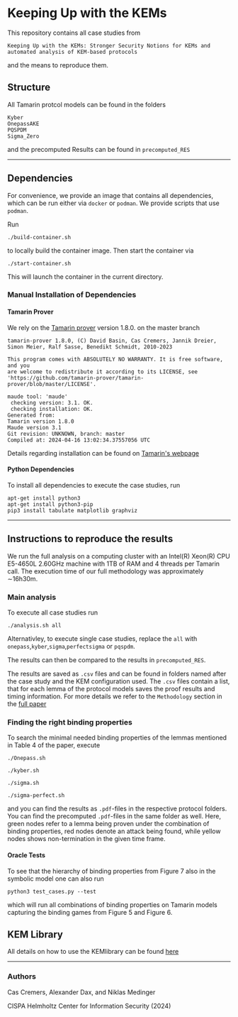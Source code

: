 # Keeping Up with the KEMs

This repository contains all case studies from

`Keeping Up with the KEMs: Stronger Security Notions for KEMs and automated analysis of KEM-based protocols`

and the means to reproduce them.

## Structure

All Tamarin protcol models can be found in the folders

```
Kyber
OnepassAKE
PQSPDM
Sigma_Zero
```

and the precomputed Results can be found in `precomputed_RES`

------ 

## Dependencies

For convenience, we provide an image that contains all dependencies, which
can be run either via `docker` or `podman`. We provide scripts that use `podman`.

Run

```
./build-container.sh
```
to locally build the container image. Then start the container via

```
./start-container.sh
```

This will launch the container in the current directory.

### Manual Installation of Dependencies

#### Tamarin Prover

We rely on the [Tamarin prover](https://tamarin-prover.com/) version 1.8.0. on the master branch

```
tamarin-prover 1.8.0, (C) David Basin, Cas Cremers, Jannik Dreier, Simon Meier, Ralf Sasse, Benedikt Schmidt, 2010-2023

This program comes with ABSOLUTELY NO WARRANTY. It is free software, and you
are welcome to redistribute it according to its LICENSE, see
'https://github.com/tamarin-prover/tamarin-prover/blob/master/LICENSE'.

maude tool: 'maude'
 checking version: 3.1. OK.
 checking installation: OK.
Generated from:
Tamarin version 1.8.0
Maude version 3.1
Git revision: UNKNOWN, branch: master
Compiled at: 2024-04-16 13:02:34.37557056 UTC
```

Details regarding installation can be found on [Tamarin's webpage](https://tamarin-prover.com/manual/master/book/002_installation.html)

#### Python Dependencies

To install all dependencies to execute the case studies, run

```
apt-get install python3
apt-get install python3-pip
pip3 install tabulate matplotlib graphviz
```

-------

## Instructions to reproduce the results

We run the full analysis on a computing cluster with an Intel(R) Xeon(R) CPU E5-4650L 2.60GHz machine with 1TB of RAM and 4
threads per Tamarin call. The execution time of our full methodology was approximately ∼16h30m.

### Main analysis

To execute all case studies run

```
./analysis.sh all
```

Alternativley, to execute single case studies, replace the `all` with `onepass`,`kyber`,`sigma`,`perfectsigma` or `pqspdm`.

The results can then be compared to the results in `precomputed_RES`.

The results are saved as `.csv` files and can be found in folders named after the case study and the KEM configuration used. 
The `.csv` files contain a list, that for each lemma of the protocol models saves the proof results and timing information. For
more details we refer to the `Methodology` section in the [full paper](https://eprint.iacr.org/2023/1933.pdf)

### Finding the right binding properties

To search the minimal needed binding properties of the lemmas mentioned in Table 4 of the paper,
execute

```
./Onepass.sh
```

```
./kyber.sh
```

```
./sigma.sh
```

```
./sigma-perfect.sh
```

and you can find the results as `.pdf`-files in the respective protocol folders. You can find the precomputed `.pdf`-files
in the same folder as well. Here, green nodes refer to a lemma being proven under the combination of binding properties, red
nodes denote an attack being found, while yellow nodes shows non-termination in the given time frame.

#### Oracle Tests

To see that the hierarchy of binding properties from Figure 7 also in the symbolic model
one can also run

```
python3 test_cases.py --test
```

which will run all combinations of binding properties on Tamarin models capturing
the binding games from Figure 5 and Figure 6.

## KEM Library

All details on how to use the KEMlibrary can be found [here](README_KEMlibrary.md)

-------

### Authors

Cas Cremers, Alexander Dax, and Niklas Medinger

CISPA Helmholtz Center for Information Security (2024)

